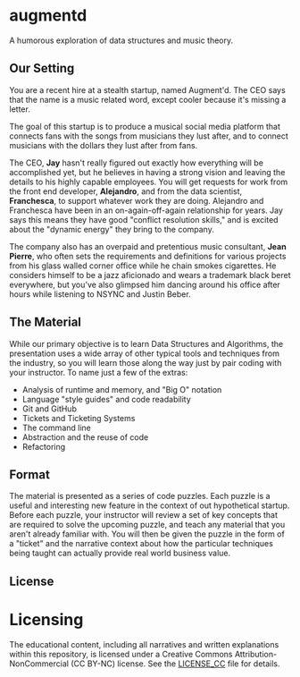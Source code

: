 # augmentd
A humorous exploration of data structures and music theory.


## Our Setting
You are a recent hire at a stealth startup, named Augment'd. The CEO says that the name is a music related word, except cooler because it's missing a letter.

The goal of this startup is to produce a musical social media platform that connects fans with the songs from musicians they lust after, and to connect musicians with the dollars they lust after from fans.

The CEO, **Jay** hasn't really figured out exactly how everything will be accomplished yet, but he believes in having a strong vision and leaving the details to his highly capable employees. You will get requests for work from the front end developer, **Alejandro**, and from the data scientist, **Franchesca**, to support whatever work they are doing. Alejandro and Franchesca have been in an on-again-off-again relationship for years. Jay says this means they have good "conflict resolution skills," and is excited about the "dynamic energy" they bring to the company.

The company also has an overpaid and pretentious music consultant, **Jean Pierre**, who often sets the requirements and definitions for various projects from his glass walled corner office while he chain smokes cigarettes. He considers himself to be a jazz aficionado and wears a trademark black beret everywhere, but you've also glimpsed him dancing around his office after hours while listening to NSYNC and Justin Beber.


## The Material
While our primary objective is to learn Data Structures and Algorithms, the presentation uses a wide array of other typical tools and techniques from the industry, so you will learn those along the way just by pair coding with your instructor. To name just a few of the extras:

- Analysis of runtime and memory, and "Big O" notation
- Language "style guides" and code readability
- Git and GitHub
- Tickets and Ticketing Systems
- The command line
- Abstraction and the reuse of code
- Refactoring

## Format
The material is presented as a series of code puzzles. Each puzzle is a useful and interesting new feature in the context of out hypothetical startup. Before each puzzle, your instructor will review a set of key concepts that are required to solve the upcoming puzzle, and teach any material that you aren't already familiar with. You will then be given the puzzle in the form of a "ticket" and the narrative context about how the particular techniques being taught can actually provide real world business value.

## License
# Licensing
The educational content, including all narratives and written explanations within this repository, is licensed under a Creative Commons Attribution-NonCommercial (CC BY-NC) license. See the [LICENSE_CC](LICENSE_CC.txt) file for details.

